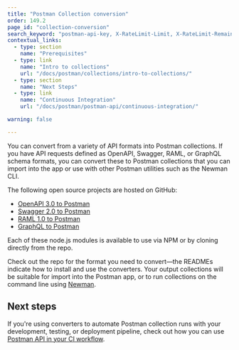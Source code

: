 ```yaml
---
title: "Postman Collection conversion"
order: 149.2
page_id: "collection-conversion"
search_keyword: "postman-api-key, X-RateLimit-Limit, X-RateLimit-Remaining, X-RateLimit-Reset"
contextual_links:
  - type: section
    name: "Prerequisites"
  - type: link
    name: "Intro to collections"
    url: "/docs/postman/collections/intro-to-collections/"
  - type: section
    name: "Next Steps"
  - type: link
    name: "Continuous Integration"
    url: "/docs/postman/postman-api/continuous-integration/"

warning: false

---
```


You can convert from a variety of API formats into Postman collections. If you have API requests defined as OpenAPI, Swagger, RAML, or GraphQL schema formats, you can convert these to Postman collections that you can import into the app or use with other Postman utilities such as the Newman CLI.

The following open source projects are hosted on GitHub:

* [OpenAPI 3.0 to Postman](https://github.com/postmanlabs/openapi-to-postman)
* [Swagger 2.0 to Postman](https://github.com/postmanlabs/swagger2-postman2)
* [RAML 1.0 to Postman](https://github.com/postmanlabs/raml1-to-postman)
* [GraphQL to Postman](https://github.com/postmanlabs/graphql-to-postman)

Each of these node.js modules is available to use via NPM or by cloning directly from the repo.

Check out the repo for the format you need to convert—the READMEs indicate how to install and use the converters. Your output collections will be suitable for import into the Postman app, or to run collections on the command line using [Newman](/docs/running-collections/using-newman/command-line-integration-with-newman/).

## Next steps

If you're using converters to automate Postman collection runs with your development, testing, or deployment pipeline, check out how you can use [Postman API in your CI workflow](/docs/postman/postman-api/continuous-integration/).
